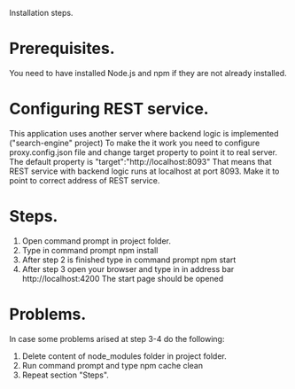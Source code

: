 Installation steps.

# Prerequisites.
You need to have installed Node.js and npm if they are not already installed.

# Configuring REST service.
This application uses another server where backend logic is implemented ("search-engine" project)
To make the it work you need to configure proxy.config.json file 
and change target property to point it to real server.
The default property is "target":"http://localhost:8093"
That means that REST service with backend logic runs at localhost at port 8093.
Make it to point to correct address of REST service.

# Steps.
1. Open command prompt in project folder.
2. Type in command prompt
   npm install
3. After step 2 is finished type in command prompt
   npm start
4. After step 3 open your browser and type in in address bar 
   http://localhost:4200
   The start page should be opened

# Problems.
In case some problems arised at step 3-4 do the following:
1. Delete content of node_modules folder in project folder.
2. Run command prompt and type
   npm cache clean
3. Repeat section "Steps".